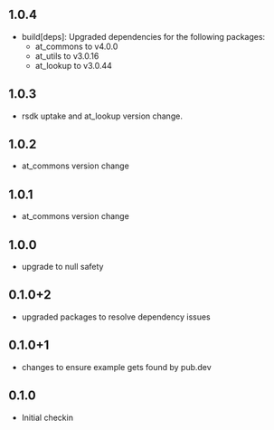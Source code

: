 ## 1.0.4
- build[deps]: Upgraded dependencies for the following packages:
    - at_commons to v4.0.0
    - at_utils to v3.0.16
    - at_lookup to v3.0.44
## 1.0.3
- rsdk uptake and at_lookup version change.
## 1.0.2
- at_commons version change
## 1.0.1
- at_commons version change
## 1.0.0
- upgrade to null safety
## 0.1.0+2
- upgraded packages to resolve dependency issues
## 0.1.0+1
- changes to ensure example gets found by pub.dev
## 0.1.0
- Initial checkin